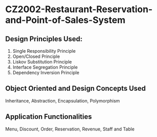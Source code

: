 # CZ2002-Restaurant-Reservation-and-Point-of-Sales-System

## Design Principles Used: 
1. Single Responsibility Principle
2. Open/Closed Principle
3. Liskov Substitution Principle
4. Interface Segregation Principle
5. Dependency Inversion Principle

## Object Oriented and Design Concepts Used
Inheritance,
Abstraction,
Encapsulation,
Polymorphism

## Application Functionalities

Menu, Discount, Order, Reservation, Revenue, Staff and Table
